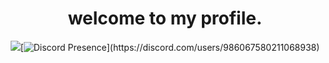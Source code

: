 <body>
	<h1 align="center"> welcome to my profile. </h1>
	<div align="center">
		<img src="https://cdn.discordapp.com/attachments/999466443143925840/1005131689690939492/sin_tilo_1.gif"
		     
[![Discord Presence](https://lanyard-profile-readme.vercel.app/api/986067580211068938?theme=dark&bg=161b22&animated=false&hideDiscrim=true&borderRadius=30px&idleMessage=Probably%20doing%20something%20else...)](https://discord.com/users/986067580211068938)

<body>
